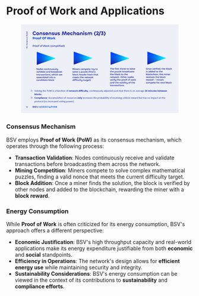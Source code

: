 # Proof of Work and Applications

<figure><img src="../../../.gitbook/assets/Slide13 (1).jpg" alt=""><figcaption></figcaption></figure>

### Consensus Mechanism

BSV employs **Proof of Work (PoW)** as its consensus mechanism, which operates through the following process:

* **Transaction Validation**: Nodes continuously receive and validate transactions before broadcasting them across the network.
* **Mining Competition**: Miners compete to solve complex mathematical puzzles, finding a valid nonce that meets the current difficulty target.
* **Block Addition**: Once a miner finds the solution, the block is verified by other nodes and added to the blockchain, rewarding the miner with a **block reward**.

### Energy Consumption

While **Proof of Work** is often criticized for its energy consumption, BSV's approach offers a different perspective:

* **Economic Justification**: BSV's high throughput capacity and real-world applications make its energy expenditure justifiable from both **economic** and **social** standpoints.
* **Efficiency in Operations**: The network's design allows for **efficient energy use** while maintaining security and integrity.
* **Sustainability Considerations**: BSV's energy consumption can be viewed in the context of its contributions to **sustainability** and **compliance efforts**.
